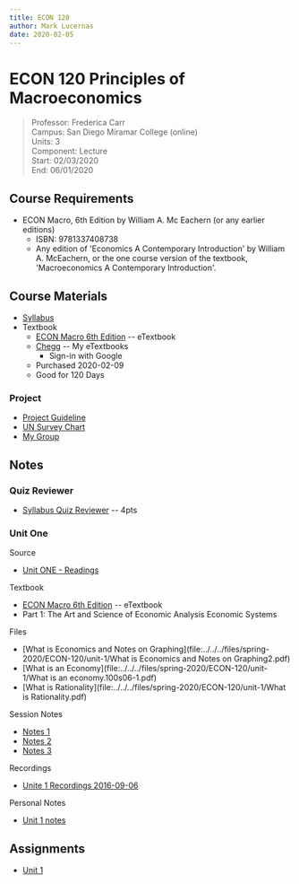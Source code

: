 ```yaml
---
title: ECON 120
author: Mark Lucernas
date: 2020-02-05
---
```


# ECON 120 Principles of Macroeconomics
> Professor: Frederica Carr<br>
> Campus: San Diego Miramar College (online)<br>
> Units: 3<br>
> Component: Lecture<br>
> Start: 02/03/2020<br>
> End: 06/01/2020<br>

## Course Requirements

  * ECON Macro, 6th Edition by William A. Mc Eachern (or any earlier editions)
    - ISBN: 9781337408738
    - Any edition of 'Economics A Contemporary Introduction' by
      William A. McEachern, or the one course version of the textbook,
      'Macroeconomics A Contemporary Introduction'.

## Course Materials

  * [Syllabus](file:../../../files/spring-2020/ECON-120/econ120_syllabus.pdf)
  * Textbook
    - [ECON Macro 6th Edition](https://ereader.chegg.com/#/books/9781337671804/cfi/3!/4/2@100:0.00) -- eTextbook
    - [Chegg](https://www.chegg.com/my/orders) -- My eTextbooks
      * Sign-in with Google
    - Purchased 2020-02-09
    - Good for 120 Days

### Project

  * [Project Guideline](file:../../../files/spring-2020/ECON-120/econ-120_projectGuidlines.pdf)
  * [UN Survey Chart](file:../../../files/spring-2020/ECON-120/econ-120_UNSurveryChart.png)
  * [My Group](group_project/project)

## Notes

### Quiz Reviewer

  * [Syllabus Quiz Reviewer](quizzes/reviewer/syllabus) -- 4pts

### Unit One

Source

  * [Unit ONE - Readings](https://sdccd.instructure.com/courses/2381435/pages/unit-one-readings?module_item_id=39185504)

Textbook

  * [ECON Macro 6th Edition](https://ereader.chegg.com/#/books/9781337671804/cfi/3!/4/2@100:0.00) -- eTextbook
  * Part 1: The Art and Science of Economic Analysis Economic Systems

Files

  * [What is Economics and Notes on Graphing](file:../../../files/spring-2020/ECON-120/unit-1/What is Economics and Notes on Graphing2.pdf)
  * [What is an Economy](file:../../../files/spring-2020/ECON-120/unit-1/What is an economy.100s06-1.pdf)
  * [What is Rationality](file:../../../files/spring-2020/ECON-120/unit-1/What is Rationality.pdf)

Session Notes

  * [Notes 1](file:../../../files/spring-2020/ECON-120/unit-1/U1.1.28.M.png)
  * [Notes 2](file:../../../files/spring-2020/ECON-120/unit-1/6.20Notes1.png)
  * [Notes 3](file:../../../files/spring-2020/ECON-120/unit-1/6.20Notes2.png)

Recordings

  * [Unite 1 Recordings 2016-09-06](https://youtu.be/k_AorQJBx1E)

Personal Notes

  * [Unit 1 notes](notes/u-1.md)

## Assignments

  - [Unit 1](file:../../../files/spring-2020/ECON-120/unit-1/u-1_assignment.docx)
